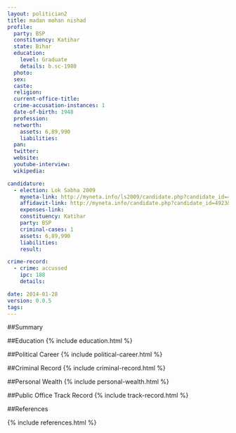 ```yaml
---
layout: politician2
title: madan mohan nishad
profile: 
  party: BSP
  constituency: Katihar
  state: Bihar
  education: 
    level: Graduate
    details: b.sc-1980
  photo: 
  sex: 
  caste: 
  religion: 
  current-office-title: 
  crime-accusation-instances: 1
  date-of-birth: 1948
  profession: 
  networth: 
    assets: 6,89,990
    liabilities: 
  pan: 
  twitter: 
  website: 
  youtube-interview: 
  wikipedia: 

candidature: 
  - election: Lok Sabha 2009
    myneta-link: http://myneta.info/ls2009/candidate.php?candidate_id=4923
    affidavit-link: http://myneta.info/candidate.php?candidate_id=4923&scan=original
    expenses-link: 
    constituency: Katihar 
    party: BSP
    criminal-cases: 1
    assets: 6,89,990
    liabilities: 
    result:  

crime-record: 
  - crime: accussed
    ipc: 188
    details:  

date: 2014-01-28
version: 0.0.5
tags: 
---
```

##Summary


##Education
{% include education.html %}


##Political Career
{% include political-career.html %}


##Criminal Record
{% include criminal-record.html %}


##Personal Wealth
{% include personal-wealth.html %}


##Public Office Track Record
{% include track-record.html %}


##References


{% include references.html %}